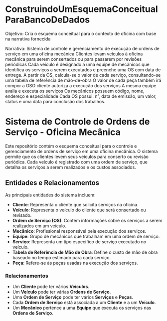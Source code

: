 # ConstruindoUmEsquemaConceitualParaBancoDeDados
Objetivo:
Cria o esquema conceitual para o contexto de oficina com base na narrativa fornecida

Narrativa:
Sistema de controle e gerenciamento de execução de ordens de serviço em uma oficina mecânica
Clientes levam veículos à oficina mecânica para serem consertados ou para passarem por revisões  periódicas
Cada veículo é designado a uma equipe de mecânicos que identifica os serviços a serem executados e preenche uma OS com data de entrega.
A partir da OS, calcula-se o valor de cada serviço, consultando-se uma tabela de referência de mão-de-obra
O valor de cada peça também irá compor a OSO cliente autoriza a execução dos serviços
A mesma equipe avalia e executa os serviços
Os mecânicos possuem código, nome, endereço e especialidade
Cada OS possui: n°, data de emissão, um valor, status e uma data para conclusão dos trabalhos.

# Sistema de Controle de Ordens de Serviço - Oficina Mecânica

Este repositório contém o esquema conceitual para o controle e gerenciamento de ordens de serviço em uma oficina mecânica. O sistema permite que os clientes levem seus veículos para conserto ou revisão periódica. Cada veículo é registrado com uma ordem de serviço, que detalha os serviços a serem realizados e os custos associados.

## Entidades e Relacionamentos

As principais entidades do sistema incluem:

- **Cliente**: Representa o cliente que solicita serviços na oficina.
- **Veículo**: Representa o veículo do cliente que será consertado ou revisado.
- **Ordem de Serviço (OS)**: Contém informações sobre os serviços a serem realizados em um veículo.
- **Mecânico**: Profissional responsável pela execução dos serviços.
- **Equipe**: Grupo de mecânicos que trabalham em uma ordem de serviço.
- **Serviço**: Representa um tipo específico de serviço executado no veículo.
- **Tabela de Referência de Mão de Obra**: Define o custo de mão de obra baseado no tempo estimado para cada serviço.
- **Peça**: Refere-se às peças usadas na execução dos serviços.

### Relacionamentos

- Um **Cliente** pode ter vários **Veículos**.
- Um **Veículo** pode ter várias **Ordens de Serviço**.
- Uma **Ordem de Serviço** pode ter vários **Serviços** e **Peças**.
- Cada **Ordem de Serviço** está associada a um **Cliente** e a um **Veículo**.
- Um **Mecânico** pertence a uma **Equipe** que executa os serviços nas **Ordens de Serviço**.

